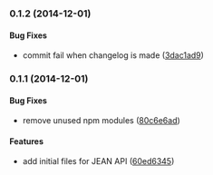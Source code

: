 <a name="0.1.2"></a>
### 0.1.2 (2014-12-01)


#### Bug Fixes

* commit fail when changelog is made ([3dac1ad9](https://github.com/medullan/jean/commit/3dac1ad9aa197c6cd532062badf25280201a9097))


<a name="0.1.1"></a>
### 0.1.1 (2014-12-01)


#### Bug Fixes

* remove unused npm modules ([80c6e6ad](https://github.com/medullan/jean/commit/80c6e6ad654c790428dabfa1ae953c3cff36389d))


#### Features

* add initial files for JEAN API ([60ed6345](https://github.com/medullan/jean/commit/60ed6345d8d824bbeb6b43d8966f75c6ab3724cd))
